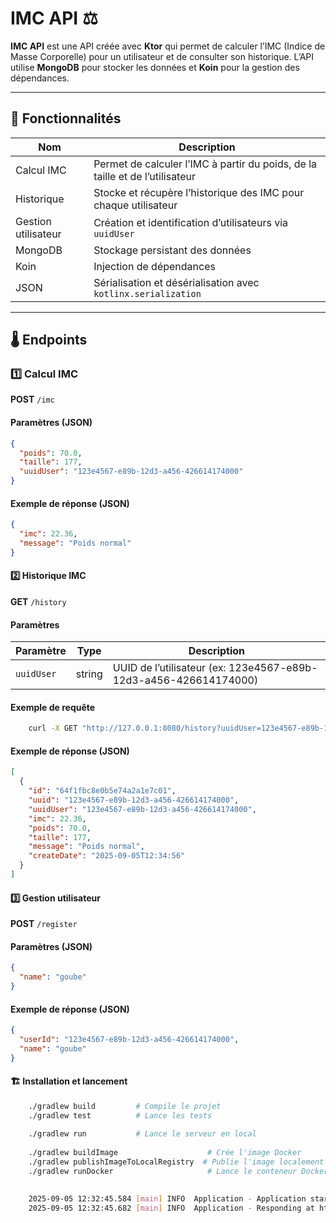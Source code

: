 # IMC API ⚖️

**IMC API** est une API créée avec **Ktor** qui permet de calculer l’IMC (Indice de Masse Corporelle) pour un utilisateur et de consulter son historique. L’API utilise **MongoDB** pour stocker les données et **Koin** pour la gestion des dépendances.

---

## 🚀 Fonctionnalités

| Nom                  | Description                                                       |
|--------------------- |-----------------------------------------------------------------|
| Calcul IMC           | Permet de calculer l’IMC à partir du poids, de la taille et de l’utilisateur |
| Historique           | Stocke et récupère l’historique des IMC pour chaque utilisateur |
| Gestion utilisateur  | Création et identification d’utilisateurs via `uuidUser`        |
| MongoDB              | Stockage persistant des données                                  |
| Koin                 | Injection de dépendances                                         |
| JSON                 | Sérialisation et désérialisation avec `kotlinx.serialization`    |

---

## 🌡️ Endpoints

### 1️⃣ Calcul IMC

**POST** `/imc`

#### Paramètres (JSON)

```json
{
  "poids": 70.0,
  "taille": 177,
  "uuidUser": "123e4567-e89b-12d3-a456-426614174000"
}
```

#### Exemple de réponse (JSON)

```json
{
  "imc": 22.36,
  "message": "Poids normal"
}
```

#### 2️⃣ Historique IMC

**GET** `/history`

#### Paramètres 


| Paramètre | Type   | Description                 |
|-----------|--------|-----------------------------|
| `uuidUser`   | string | UUID de l’utilisateur (ex: 123e4567-e89b-12d3-a456-426614174000) |

#### Exemple de requête

```bash
    curl -X GET "http://127.0.0.1:8080/history?uuidUser=123e4567-e89b-12d3-a456-426614174000"
```

#### Exemple de réponse (JSON)

```json
[
  {
    "id": "64f1fbc8e0b5e74a2a1e7c01",
    "uuid": "123e4567-e89b-12d3-a456-426614174000",
    "uuidUser": "123e4567-e89b-12d3-a456-426614174000",
    "imc": 22.36,
    "poids": 70.0,
    "taille": 177,
    "message": "Poids normal",
    "createDate": "2025-09-05T12:34:56"
  }
]
```

#### 3️⃣ Gestion utilisateur

**POST** `/register`

#### Paramètres (JSON)

```json
{
  "name": "goube"
}
```

#### Exemple de réponse (JSON)

```json
{
  "userId": "123e4567-e89b-12d3-a456-426614174000",
  "name": "goube"
}
```

#### 🏗️ Installation et lancement

```bash
    ./gradlew build         # Compile le projet
    ./gradlew test          # Lance les tests
    
    ./gradlew run           # Lance le serveur en local
    
    ./gradlew buildImage                    # Crée l'image Docker
    ./gradlew publishImageToLocalRegistry  # Publie l'image localement
    ./gradlew runDocker                     # Lance le conteneur Docker

    
    2025-09-05 12:32:45.584 [main] INFO  Application - Application started in 0.303 seconds.
    2025-09-05 12:32:45.682 [main] INFO  Application - Responding at http://0.0.0.0:8080

```






















